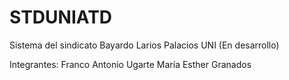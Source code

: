# STDUNIATD

Sistema del sindicato Bayardo Larios Palacios UNI
(En desarrollo)

Integrantes:
Franco Antonio Ugarte
María Esther Granados
